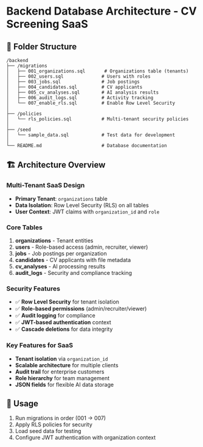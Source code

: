 # Backend Database Architecture - CV Screening SaaS

## 📁 Folder Structure

```
/backend
├── /migrations
│   ├── 001_organizations.sql       # Organizations table (tenants)
│   ├── 002_users.sql              # Users with roles
│   ├── 003_jobs.sql               # Job postings
│   ├── 004_candidates.sql         # CV applicants
│   ├── 005_cv_analyses.sql        # AI analysis results
│   ├── 006_audit_logs.sql         # Activity tracking
│   └── 007_enable_rls.sql         # Enable Row Level Security
│
├── /policies
│   └── rls_policies.sql           # Multi-tenant security policies
│
├── /seed
│   └── sample_data.sql            # Test data for development
│
└── README.md                      # Database documentation
```

## 🏗️ Architecture Overview

### **Multi-Tenant SaaS Design**

- **Primary Tenant**: `organizations` table
- **Data Isolation**: Row Level Security (RLS) on all tables
- **User Context**: JWT claims with `organization_id` and `role`

### **Core Tables**

1. **organizations** - Tenant entities
2. **users** - Role-based access (admin, recruiter, viewer)
3. **jobs** - Job postings per organization
4. **candidates** - CV applicants with file metadata
5. **cv_analyses** - AI processing results
6. **audit_logs** - Security and compliance tracking

### **Security Features**

- ✅ **Row Level Security** for tenant isolation
- ✅ **Role-based permissions** (admin/recruiter/viewer)
- ✅ **Audit logging** for compliance
- ✅ **JWT-based authentication** context
- ✅ **Cascade deletions** for data integrity

### **Key Features for SaaS**

- **Tenant isolation** via `organization_id`
- **Scalable architecture** for multiple clients
- **Audit trail** for enterprise customers
- **Role hierarchy** for team management
- **JSON fields** for flexible AI data storage

## 🚀 Usage

1. Run migrations in order (001 → 007)
2. Apply RLS policies for security
3. Load seed data for testing
4. Configure JWT authentication with organization context
